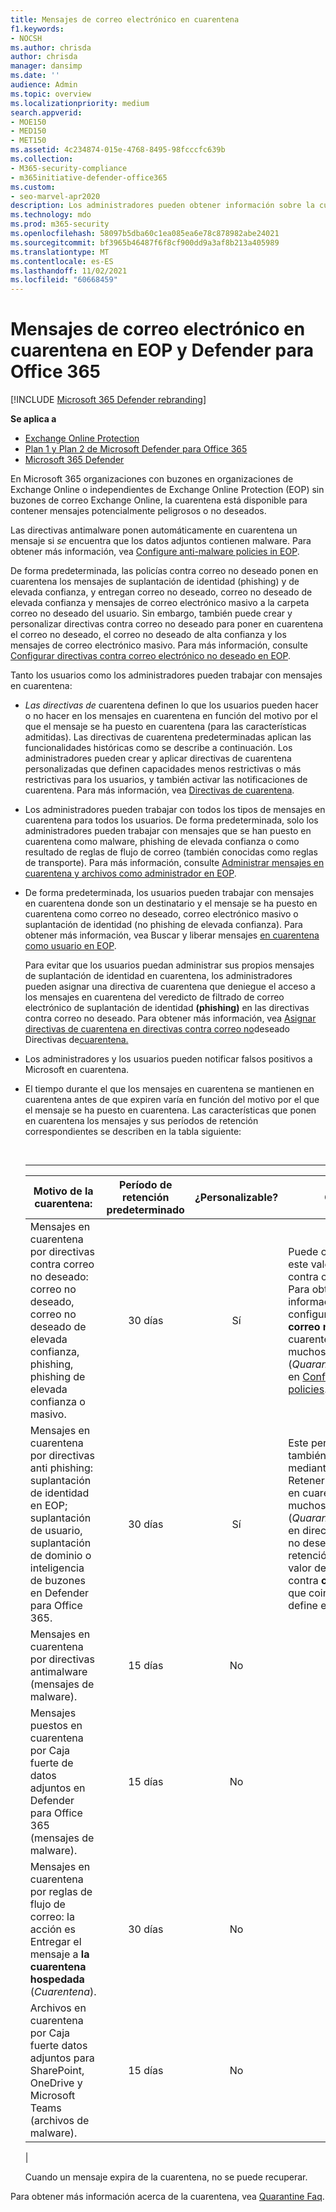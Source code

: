 ```yaml
---
title: Mensajes de correo electrónico en cuarentena
f1.keywords:
- NOCSH
ms.author: chrisda
author: chrisda
manager: dansimp
ms.date: ''
audience: Admin
ms.topic: overview
ms.localizationpriority: medium
search.appverid:
- MOE150
- MED150
- MET150
ms.assetid: 4c234874-015e-4768-8495-98fcccfc639b
ms.collection:
- M365-security-compliance
- m365initiative-defender-office365
ms.custom:
- seo-marvel-apr2020
description: Los administradores pueden obtener información sobre la cuarentena Exchange Online Protection (EOP) que contiene mensajes potencialmente peligrosos o no deseados.
ms.technology: mdo
ms.prod: m365-security
ms.openlocfilehash: 58097b5dba60c1ea085ea6e78c878982abe24021
ms.sourcegitcommit: bf3965b46487f6f8cf900dd9a3af8b213a405989
ms.translationtype: MT
ms.contentlocale: es-ES
ms.lasthandoff: 11/02/2021
ms.locfileid: "60668459"
---
```

# <a name="quarantined-email-messages-in-eop-and-defender-for-office-365"></a>Mensajes de correo electrónico en cuarentena en EOP y Defender para Office 365

[!INCLUDE [Microsoft 365 Defender rebranding](../includes/microsoft-defender-for-office.md)]

**Se aplica a**
- [Exchange Online Protection](exchange-online-protection-overview.md)
- [Plan 1 y Plan 2 de Microsoft Defender para Office 365](defender-for-office-365.md)
- [Microsoft 365 Defender](../defender/microsoft-365-defender.md)

En Microsoft 365 organizaciones con buzones en organizaciones de Exchange Online o independientes de Exchange Online Protection (EOP) sin buzones de correo Exchange Online, la cuarentena está disponible para contener mensajes potencialmente peligrosos o no deseados.

Las directivas antimalware ponen automáticamente en cuarentena un mensaje si *se* encuentra que los datos adjuntos contienen malware. Para obtener más información, vea [Configure anti-malware policies in EOP](configure-anti-malware-policies.md).

De forma predeterminada, las policías contra correo no deseado ponen en cuarentena los mensajes de suplantación de identidad (phishing) y de elevada confianza, y entregan correo no deseado, correo no deseado de elevada confianza y mensajes de correo electrónico masivo a la carpeta correo no deseado del usuario. Sin embargo, también puede crear y personalizar directivas contra correo no deseado para poner en cuarentena el correo no deseado, el correo no deseado de alta confianza y los mensajes de correo electrónico masivo. Para más información, consulte [Configurar directivas contra correo electrónico no deseado en EOP](configure-your-spam-filter-policies.md).

Tanto los usuarios como los administradores pueden trabajar con mensajes en cuarentena:

- _Las directivas de_ cuarentena definen lo que los usuarios pueden hacer o no hacer en los mensajes en cuarentena en función del motivo por el que el mensaje se ha puesto en cuarentena (para las características admitidas). Las directivas de cuarentena predeterminadas aplican las funcionalidades históricas como se describe a continuación. Los administradores pueden crear y aplicar directivas de cuarentena personalizadas que definen capacidades menos restrictivas o más restrictivas para los usuarios, y también activar las notificaciones de cuarentena. Para más información, vea [Directivas de cuarentena](quarantine-policies.md).

- Los administradores pueden trabajar con todos los tipos de mensajes en cuarentena para todos los usuarios. De forma predeterminada, solo los administradores pueden trabajar con mensajes que se han puesto en cuarentena como malware, phishing de elevada confianza o como resultado de reglas de flujo de correo (también conocidas como reglas de transporte). Para más información, consulte [Administrar mensajes en cuarentena y archivos como administrador en EOP](manage-quarantined-messages-and-files.md).

- De forma predeterminada, los usuarios pueden trabajar con mensajes en cuarentena donde son un destinatario y el mensaje se ha puesto en cuarentena como correo no deseado, correo electrónico masivo o suplantación de identidad (no phishing de elevada confianza). Para obtener más información, vea Buscar y liberar mensajes [en cuarentena como usuario en EOP](find-and-release-quarantined-messages-as-a-user.md).

  Para evitar que los usuarios puedan administrar sus propios mensajes de suplantación de identidad en cuarentena, los administradores pueden asignar una directiva de cuarentena que deniegue el acceso a los mensajes en cuarentena del veredicto de filtrado de correo electrónico de suplantación de identidad **(phishing)** en las directivas contra correo no deseado. Para obtener más información, vea [Asignar directivas de cuarentena en directivas contra correo no](quarantine-policies.md#anti-spam-policies)deseado Directivas de[cuarentena.](quarantine-policies.md)

- Los administradores y los usuarios pueden notificar falsos positivos a Microsoft en cuarentena.

- El tiempo durante el que los mensajes en cuarentena se mantienen en cuarentena antes de que expiren varía en función del motivo por el que el mensaje se ha puesto en cuarentena. Las características que ponen en cuarentena los mensajes y sus períodos de retención correspondientes se describen en la tabla siguiente:

  <br>

  ****

  |Motivo de la cuarentena:|Período de retención predeterminado|¿Personalizable?|Comentarios|
  |---|:---:|:---:|---|
  |Mensajes en cuarentena por directivas contra correo no deseado: correo no deseado, correo no deseado de elevada confianza, phishing, phishing de elevada confianza o masivo.|30 días|Sí|Puede configurar (inferior) este valor en directivas contra correo no deseado. Para obtener más información, vea la configuración Retener **correo no** deseado en cuarentena durante estos muchos días (_QuarantineRetentionPeriod_) en [Configure anti-spam policies](configure-your-spam-filter-policies.md).|
  |Mensajes en cuarentena por directivas anti phishing: suplantación de identidad en EOP; suplantación de usuario, suplantación de dominio o inteligencia de buzones en Defender para Office 365.|30 días|Sí|Este período de retención también se controla mediante la configuración Retener **correo no** deseado en cuarentena durante estos muchos días (_QuarantineRetentionPeriod_) en directivas **contra correo** no deseado. El período de retención que se usa es el valor de la primera directiva contra **correo** no deseado que coincida con la que se define el destinatario.|
  |Mensajes en cuarentena por directivas antimalware (mensajes de malware).|15 días|No||
  |Mensajes puestos en cuarentena por Caja fuerte de datos adjuntos en Defender para Office 365 (mensajes de malware).|15 días|No||
  |Mensajes en cuarentena por reglas de flujo de correo: la acción es Entregar el mensaje a **la cuarentena hospedada** (_Cuarentena_).|30 días|No||
  |Archivos en cuarentena por Caja fuerte datos adjuntos para SharePoint, OneDrive y Microsoft Teams (archivos de malware).|15 días|No||
  |

  Cuando un mensaje expira de la cuarentena, no se puede recuperar.

Para obtener más información acerca de la cuarentena, vea [Quarantine Faq](quarantine-faq.yml).
